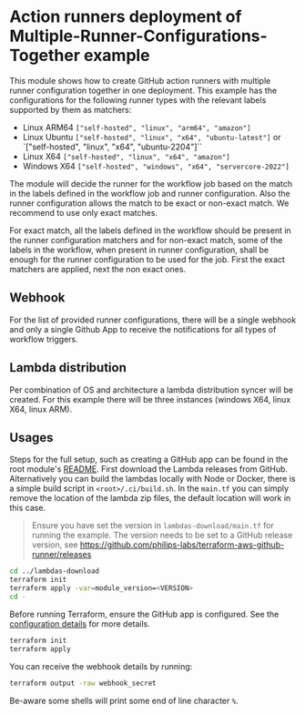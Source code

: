 # Action runners deployment of Multiple-Runner-Configurations-Together example

This module shows how to create GitHub action runners with multiple runner configuration together in one deployment. This example has the configurations for the following runner types with the relevant labels supported by them as matchers:

- Linux ARM64 `["self-hosted", "linux", "arm64", "amazon"]`
- Linux Ubuntu `["self-hosted", "linux", "x64", "ubuntu-latest"]` or `["self-hosted", "linux", "x64", "ubuntu-2204"]``
- Linux X64 `["self-hosted", "linux", "x64", "amazon"]`
- Windows X64 `["self-hosted", "windows", "x64", "servercore-2022"]`

The module will decide the runner for the workflow job based on the match in the labels defined in the workflow job and runner configuration. Also the runner configuration allows the match to be exact or non-exact match. We recommend to use only exact matches.

For exact match, all the labels defined in the workflow should be present in the runner configuration matchers and for non-exact match, some of the labels in the workflow, when present in runner configuration, shall be enough for the runner configuration to be used for the job. First the exact matchers are applied, next the non exact ones.

## Webhook

For the list of provided runner configurations, there will be a single webhook and only a single Github App to receive the notifications for all types of workflow triggers.

## Lambda distribution

Per combination of OS and architecture a lambda distribution syncer will be created. For this example there will be three instances (windows X64, linux X64, linux ARM).

## Usages

Steps for the full setup, such as creating a GitHub app can be found in the root module's [README](../../README.md). First download the Lambda releases from GitHub. Alternatively you can build the lambdas locally with Node or Docker, there is a simple build script in `<root>/.ci/build.sh`. In the `main.tf` you can simply remove the location of the lambda zip files, the default location will work in this case.

> Ensure you have set the version in `lambdas-download/main.tf` for running the example. The version needs to be set to a GitHub release version, see https://github.com/philips-labs/terraform-aws-github-runner/releases

```bash
cd ../lambdas-download
terraform init
terraform apply -var=module_version=<VERSION>
cd -
```

Before running Terraform, ensure the GitHub app is configured. See the [configuration details](../../README.md#usages) for more details.

```bash
terraform init
terraform apply
```

You can receive the webhook details by running:

```bash
terraform output -raw webhook_secret
```

Be-aware some shells will print some end of line character `%`.
